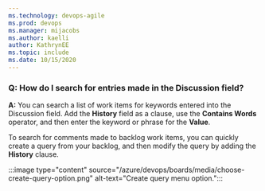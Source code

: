```yaml
---
ms.technology: devops-agile
ms.prod: devops
ms.manager: mijacobs
ms.author: kaelli
author: KathrynEE
ms.topic: include
ms.date: 10/15/2020
---
```



<a id="faq-search-comments" /> 

### Q: How do I search for entries made in the Discussion field? 

**A:** You can search a list of work items for keywords entered into the Discussion field. Add the **History** field as a clause, use the **Contains Words** operator, and then enter the keyword or phrase for the **Value**. 

To search for comments made to backlog work items, you can quickly create a query from your backlog, and then modify the query by adding the **History** clause.  

:::image type="content" source="/azure/devops/boards/media/choose-create-query-option.png" alt-text="Create query menu option."::: 